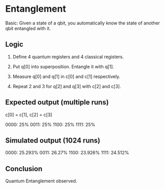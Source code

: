 # Entanglement

Basic: Given a state of a qbit, you automatically know the state of another qbit entangled with it.

## Logic

1. Define 4 quantum registers and 4 classical registers.

2. Put q[0] into superposition. Entangle it with q[1].

3. Measure q[0] and q[1] in c[0] and c[1] respectively.

4. Repeat 2 and 3 for q[2] and q[3] with c[2] and c[3].

## Expected output (multiple runs)

c[0] = c[1], c[2] = c[3]

0000: 25%
0011: 25%
1100: 25%
1111: 25%

## Simulated output (1024 runs)

0000: 25.293%
0011: 26.27%
1100: 23.926%
1111: 24.512%

## Conclusion

Quantum Entanglement observed.
